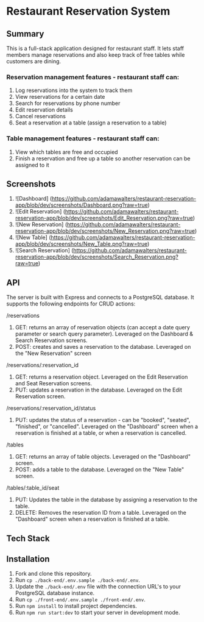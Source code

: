 # Restaurant Reservation System


## Summary
This is a full-stack application designed for restaurant staff. It lets staff members manage reservations and also keep track of free tables while customers are dining. 

### Reservation management features - restaurant staff can:
1. Log reservations into the system to track them
2. View reservations for a certain date
3. Search for reservations by phone number
4. Edit reservation details 
5. Cancel reservations
6. Seat a reservation at a table (assign a reservation to a table)

### Table management features - restaurant staff can:
1. View which tables are free and occupied
2. Finish a reservation and free up a table so another reservation can be assigned to it

## Screenshots
1. ![Dashboard] (https://github.com/adamawalters/restaurant-reservation-app/blob/dev/screenshots/Dashboard.png?raw=true)
2. ![Edit Reservation] (https://github.com/adamawalters/restaurant-reservation-app/blob/dev/screenshots/Edit_Reservation.png?raw=true)
3. ![New Reservation] (https://github.com/adamawalters/restaurant-reservation-app/blob/dev/screenshots/New_Reservation.png?raw=true)
4. ![New Table] (https://github.com/adamawalters/restaurant-reservation-app/blob/dev/screenshots/New_Table.png?raw=true)
5. ![Search Reservation] (https://github.com/adamawalters/restaurant-reservation-app/blob/dev/screenshots/Search_Reservation.png?raw=true)

## API

The server is built with Express and connects to a PostgreSQL database. It supports the following endpoints for CRUD actions:

/reservations
1. GET: returns an array of reservation objects (can accept a date query parameter or search query parameter). Leveraged on the Dashboard & Search Reservation screens. 
2. POST: creates and saves a reservation to the database. Leveraged on the "New Reservation" screen

/reservations/:reservation_id
1. GET: returns a reservation object. Leveraged on the Edit Reservation and Seat Reservation screens. 
2. PUT: updates a reservation in the database. Leveraged on the Edit Reservation screen. 

/reservations/:reservation_id/status
1. PUT: updates the status of a reservation - can be "booked", "seated", "finished", or "cancelled". Leveraged on the "Dashboard" screen when a reservation is finished at a table, or when a reservation is cancelled. 

/tables
1. GET: returns an array of table objects. Leveraged on the "Dashboard" screen. 
2. POST: adds a table to the database. Leveraged on the "New Table" screen.

/tables/:table_id/seat
1. PUT: Updates the table in the database by assigning a reservation to the table.
2. DELETE: Removes the reservation ID from a table. Leveraged on the "Dashboard" screen when a reservation is finished at a table. 


 
## Tech Stack


## Installation

1. Fork and clone this repository.
1. Run `cp ./back-end/.env.sample ./back-end/.env`.
1. Update the `./back-end/.env` file with the connection URL's to your PostgreSQL database instance.
1. Run `cp ./front-end/.env.sample ./front-end/.env`.
1. Run `npm install` to install project dependencies.
1. Run `npm run start:dev` to start your server in development mode.


